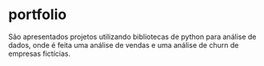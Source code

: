# portfolio
São apresentados projetos utilizando bibliotecas de python para análise de dados, onde é feita uma análise de vendas e uma análise de churn de empresas fictícias.
